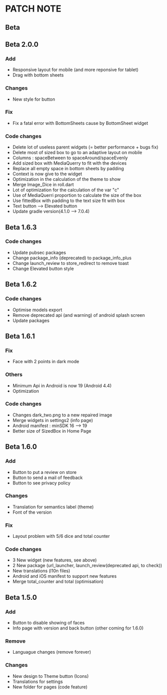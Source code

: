 # PATCH NOTE

## Beta

## Beta 2.0.0

### Add  

* Responsive layout for mobile (and more reponsive for tablet)
* Drag with bottom sheets

### Changes

* New style for button

### Fix

* Fix a fatal error with BottomSheets cause by BottomSheet widget

### Code changes

* Delete lot of useless parent widgets (= better performance + bugs fix)
* Delete most of sized box to go to an adaptive layout on mobile
* Columns : spaceBetween to spaceAround/spaceEvenly
* Add sized box with MediaQuerry to fit with the devices
* Replace all empty space in bottom sheets by padding
* Context is now give to the widget
* Optimization in the calculation of the theme to show
* Merge Image_Dice in roll.dart
* Lot of optimization for the calculation of the var "c"
* Use of MediaQuerri proportion to calculate the size of the box
* Use fittedBox with padding to the text size fit with box
* Text button --> Elevated button
* Update gradle version(4.1.0 --> 7.0.4)

## Beta 1.6.3

### Code changes

* Update pubsec packages
* Change package_info (deprecated) to package_info_plus
* Change launch_review to store_redirect to remove toast
* Change Elevated button style

## Beta 1.6.2

### Code changes

* Optimise models export
* Remove deprecated api (and warning) of android splash screen
* Update packages

## Beta 1.6.1

### Fix

* Face with 2 points in dark mode 

### Others

* Minimum Api in Android is now 19 (Android 4.4)
* Optimization

### Code changes

* Changes dark_two.png to a new repaired image
* Merge widgets in settings2 (info page)
* Android manifest : minSDK 16 --> 19
* Better size of SizedBox in Home Page

## Beta 1.6.0

### Add  

* Button to put a review on store
* Button to send a mail of feedback
* Button to see privacy policy

### Changes 

* Translation for semantics label (theme)
* Font of the version

### Fix 

* Layout problem with 5/6 dice and total counter

### Code changes 

* 3 New widget (new features, see above)
* 2 New package (url_launcher, launch_review(deprecated api, to check))
* New translations (l10n files)
* Android and iOS manifest to support new features
* Merge total_counter and total (optimisation)

## Beta 1.5.0

### Add  

* Button to disable showing of faces
* Info page with version and back button (other coming for 1.6.0)

### Remove

* Languague changes (remove forever)

### Changes

* New design to Theme button (Icons)
* Translations for settings
* New folder for pages (code feature)
